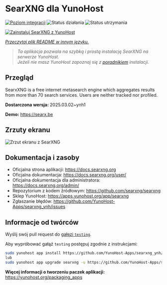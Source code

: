 <!--
To README zostało automatycznie wygenerowane przez <https://github.com/YunoHost/apps/tree/master/tools/readme_generator>
Nie powinno być ono edytowane ręcznie.
-->

# SearXNG dla YunoHost

[![Poziom integracji](https://apps.yunohost.org/badge/integration/searxng)](https://ci-apps.yunohost.org/ci/apps/searxng/)
![Status działania](https://apps.yunohost.org/badge/state/searxng)
![Status utrzymania](https://apps.yunohost.org/badge/maintained/searxng)

[![Zainstaluj SearXNG z YunoHost](https://install-app.yunohost.org/install-with-yunohost.svg)](https://install-app.yunohost.org/?app=searxng)

*[Przeczytaj plik README w innym języku.](./ALL_README.md)*

> *Ta aplikacja pozwala na szybką i prostą instalację SearXNG na serwerze YunoHost.*  
> *Jeżeli nie masz YunoHost zapoznaj się z [poradnikiem](https://yunohost.org/install) instalacji.*

## Przegląd

SearxXNG is a free internet metasearch engine which aggregates results from more than 70 search services. Users are neither tracked nor profiled.


**Dostarczona wersja:** 2025.03.02~ynh1

**Demo:** <https://searx.be>

## Zrzuty ekranu

![Zrzut ekranu z SearXNG](./doc/screenshots/screenshot_1.png)

## Dokumentacja i zasoby

- Oficjalna strona aplikacji: <https://docs.searxng.org>
- Oficjalna dokumentacja: <https://docs.searxng.org/user/>
- Oficjalna dokumentacja dla administratora: <https://docs.searxng.org/admin/>
- Repozytorium z kodem źródłowym: <https://github.com/searxng/searxng>
- Sklep YunoHost: <https://apps.yunohost.org/app/searxng>
- Zgłaszanie błędów: <https://github.com/YunoHost-Apps/searxng_ynh/issues>

## Informacje od twórców

Wyślij swój pull request do [gałęzi `testing`](https://github.com/YunoHost-Apps/searxng_ynh/tree/testing).

Aby wypróbować gałąź `testing` postępuj zgodnie z instrukcjami:

```bash
sudo yunohost app install https://github.com/YunoHost-Apps/searxng_ynh/tree/testing --debug
lub
sudo yunohost app upgrade searxng -u https://github.com/YunoHost-Apps/searxng_ynh/tree/testing --debug
```

**Więcej informacji o tworzeniu paczek aplikacji:** <https://yunohost.org/packaging_apps>
